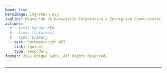 ```yaml
---
home: true
heroImage: img/reach.svg
tagline: Migración de Mensajería Corporativa a Enterprise Communicator
actions:
  # - text: Manual WEB
  #   link: /tutorial/
  #   type: primary
  - text: Documentación API
    link: /guide/
    type: secondary
footer: 2021 Ubiquo Labs. All Rights Reserved.
---
```


*****

<Features/>